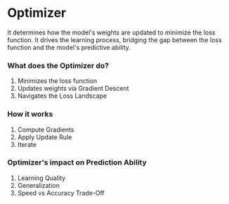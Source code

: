 # Optimizer
It determines how the model's weights are updated to minimize the loss function.
It drives the learning process, bridging the gap between the loss function and the model's predictive ability.
### What does the Optimizer do?
1. Minimizes the loss function
2. Updates weights via Gradient Descent
3. Navigates the Loss Landscape
### How it works
1. Compute Gradients
2. Apply Update Rule
3. Iterate
### Optimizer's impact on Prediction Ability
1. Learning Quality
2. Generalization
3. Speed vs Accuracy Trade-Off
